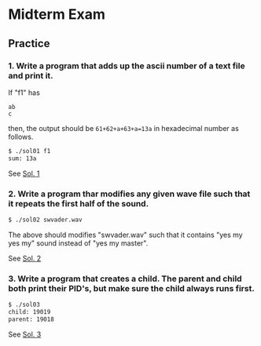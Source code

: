 # Midterm Exam

## Practice

### 1. Write a program that adds up the ascii number of a text file and print it.

If "f1" has

```text
ab
c
```

then, the output should be `61+62+a+63+a=13a` in hexadecimal number as follows.

```bash
$ ./sol01 f1
sum: 13a
```

See [Sol. 1](./sol01/main.c)

### 2. Write a program thar modifies any given wave file such that it repeats the first half of the sound.

```bash
$ ./sol02 swvader.wav
```

The above should modifies "swvader.wav" such that it contains "yes my yes my" sound instead of "yes my master".

See [Sol. 2](./sol02/main.c)

### 3. Write a program that creates a child. The parent and child both print their PID's, but make sure the child always runs first.

```bash
$ ./sol03
child: 19019
parent: 19018
```

See [Sol. 3](./sol03/main.c)

